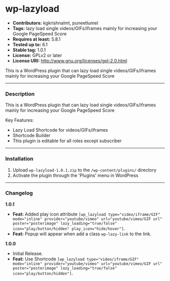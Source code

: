 # wp-lazyload
* **Contributors:** kgkrishnalmt, puneetlumel
* **Tags:** lazy load single videos/GIFs/iframes mainly for increasing your Google PageSpeed Score
* **Requires at least:** 5.8.1
* **Tested up to:** 6.1
* **Stable tag:** 1.0.1
* **License:** GPLv2 or later
* **License URI:** http://www.gnu.org/licenses/gpl-2.0.html

This is a WordPress plugin that can lazy load single videos/GIFs/iframes mainly for increasing your Google PageSpeed Score

---

### Description

This is a WordPress plugin that can lazy load single videos/GIFs/iframes mainly for increasing your Google PageSpeed Score

Key Features:
* Lazy Load Shortcode for videos/GIFs/iframes
* Shortcode Builder
* This plugin is editable for all roles except subscriber


---

### Installation

1. Upload `wp-lazyload-1.0.1.zip` to the `/wp-content/plugins/` directory
2. Activate the plugin through the 'Plugins' menu in WordPress

---

### Changelog

**1.0.1**
* **Feat:** Added play icon attribute `[wp_lazyload type="video/iframe/GIF" mode="inline" provider="youtube/vimeo" url="youtube/vimeo/GIF url" poster="posterimage" lazy_loading="true/false" icon="play/button/hidden" play_icon="hide/hover"]`.
* **Feat:** Popup will appear when add a class `wp-lazy-link` to the link.

**1.0.0**
* Initial Release. 
* **Feat:** Use Shortcode `[wp_lazyload type="video/iframe/GIF" mode="inline" provider="youtube/vimeo" url="youtube/vimeo/GIF url" poster="posterimage" lazy_loading="true/false" icon="play/button/hidden"]`.
